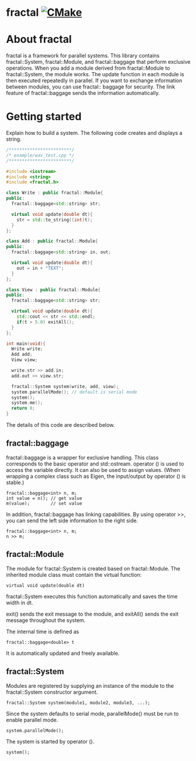fractal [![CMake](https://github.com/takanobuyamamoto/fractal/actions/workflows/cmake.yml/badge.svg)](https://github.com/takanobuyamamoto/fractal/actions/workflows/cmake.yml)
===============

# About fractal

fractal is a framework for parallel systems. This library contains
fractal::System, fractal::Module, and fractal::baggage that perform
exclusive operations. When you add a module derived from
fractal::Module to fractal::System, the module works. The update
function in each module is then executed repeatedly in parallel. If
you want to exchange information between modules, you can use
fractal:: baggage for security. The link feature of fractal::baggage
sends the information automatically.



# Getting started

Explain how to build a system. The following code creates and
displays a string.

```c++
/************************/
/* example/wav_test.cpp */
/************************/

#include <iostream>
#include <string>
#include <fractal.h>

class Write : public fractal::Module{
public:
  fractal::baggage<std::string> str;

  virtual void update(double dt){
    str = std::to_string((int)t);
  }
};

class Add : public fractal::Module{
public:
  fractal::baggage<std::string> in, out;

  virtual void update(double dt){
    out = in + "TEXT";
  }
};

class View : public fractal::Module{
public:
  fractal::baggage<std::string> str;

  virtual void update(double dt){
    std::cout << str << std::endl;
    if(t > 5.0) exitAll();
  }
};

int main(void){
  Write write;
  Add add;
  View view;

  write.str >> add.in;
  add.out >> view.str;

  fractal::System system(write, add, view);
  system.parallelMode(); // default is serial mode
  system();
  system.me();
  return 0;
}
```

The details of this code are described below.

## fractal::baggage

fractal::baggage is a wrapper for exclusive handling. This class
corresponds to the basic operator and std::ostream. operator () is
used to access the variable directly. It can also be used to assign
values. (When wrapping a complex class such as Eigen, the input/output
by operator () is stable.)

```
fractal::baggage<int> n, m;
int value = n(); // get value
m(value);        // set value
```

In addition, fractal::baggage has linking
capabilities. By using operator >>, you can send the left side
information to the right side.

```
fractal::baggage<int> n, m;
n >> m;
```

## fractal::Module

The module for fractal::System is created based on
fractal::Module. The inherited module class must contain the virtual
function:

```
virtual void update(double dt)
```

fractal::System executes this function automatically and saves the
time width in dt.

exit() sends the exit message to the module, and exitAll() sends the
exit message throughout the system.

The internal time is defined as

```
fractal::baggage<double> t
```

It is automatically updated and freely available.

## fractal::System

Modules are registered by supplying an instance of the module to the
fractal::System constructor argument.

```
fractal::System system(module1, module2, module3, ...);
```

Since the system defaults to serial mode, parallelMode() must be run
to enable parallel mode.

```
system.parallelMode();
```

The system is started by operator ().

```
system();
```
